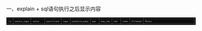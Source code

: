 一、explain + sql语句执行之后显示内容

![](https://github.com/heartccace/mysql/blob/master/images/exlpain包含信息.png)
